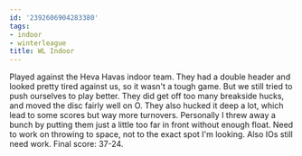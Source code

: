 ```yaml
---
id: '2392606904283380'
tags:
- indoor
- winterleague
title: WL Indoor
---
```


Played against the Heva Havas indoor team. They had a double header and looked pretty tired against us, so it wasn't a tough game. But we still tried to push ourselves to play better. They did get off too many breakside hucks, and moved the disc fairly well on O. They also hucked it deep a lot, which lead to some scores but way more turnovers. Personally I threw away a bunch by putting them just a little too far in front without enough float. Need to work on throwing to space, not to the exact spot I'm looking. Also IOs still need work. Final score: 37-24. 
